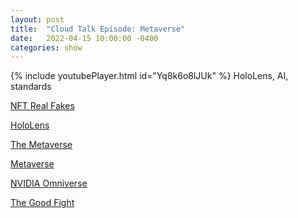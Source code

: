 ```yaml
---
layout: post
title:  "Cloud Talk Episode: Metaverse"
date:   2022-04-15 10:00:00 -0400
categories: show
--- 
```

{% include youtubePlayer.html id="Yq8k6o8lJUk" %} 
HoloLens, AI, standards

[NFT Real Fakes](https://labs.sogeti.com/issue-57-real-fake/)

[HoloLens](https://www.microsoft.com/en-us/hololens)

[The Metaverse](https://labs.sogeti.com/what-is-metaverse-and-how-can-organizations-reap-its-benefits/)

[Metaverse](https://labs.sogeti.com/metaverse)

[NVIDIA Omniverse](https://developer.nvidia.com/usd)

[The Good Fight](https://www.imdb.com/title/tt5853176/)